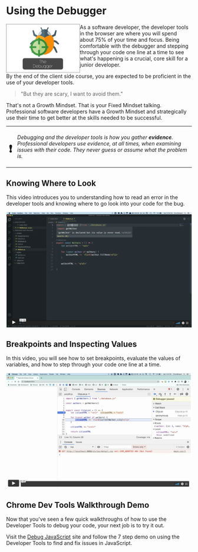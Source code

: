 # Using the Debugger

<img src="./images/debugger.jpeg" width="200px" align="left" />

As a software developer, the developer tools in the browser are where you will spend about 75% of your time and focus. Being comfortable with the debugger and stepping through your code one line at a time to see what's happening is a crucial, core skill for a junior developer.

By the end of the client side course, you are expected to be proficient in the use of your developer tools.

> "But they are scary, I want to avoid them."

That's not a Growth Mindset. That is your Fixed Mindset talking. Professional software developers have a Growth Mindset and strategically use their time to get better at the skills needed to be successful.

| | |
|:---:|:---|
| <h1>&#x2757;</h1> |  _Debugging and the developer tools is how you gather **evidence**. Professional developers use evidence, at all times, when examining issues with their code. They never guess or assume what the problem is._ |

## Knowing Where to Look

This video introduces you to understanding how to read an error in the developer tools and knowing where to go look into your code for the bug.

[<img src="./images/debugging-video.png" width="750px">](https://vimeo.com/517578876)

## Breakpoints and Inspecting Values

In this video, you will see how to set breakpoints, evaluate the values of variables, and how to step through your code one line at a time.

[<img src="./images/debugger-breakpoints.png" width="750px">](https://vimeo.com/517595236)

## Chrome Dev Tools Walkthrough Demo

Now that you've seen a few quick walkthroughs of how to use the Developer Tools to debug your code, your next job is to try it out.

Visit the [Debug JavaScript](https://developer.chrome.com/docs/devtools/javascript/#reproduce) site and follow the 7 step demo on using the Developer Tools to find and fix issues in JavaScript.
